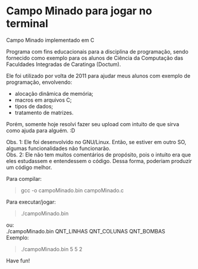 # Campo Minado para jogar no terminal

Campo Minado implementado em C

Programa com fins educacionais para a disciplina de programação, sendo fornecido como exemplo para os alunos de Ciência da Computação das Faculdades Integradas de Caratinga (Doctum).

Ele foi utilizado por volta de 2011 para ajudar meus alunos com exemplo de programação, envolvendo:
* alocação dinâmica de memória;
* macros em arquivos C;
* tipos de dados;
* tratamento de matrizes.

Porém, somente hoje resolvi fazer seu upload com intuito de que sirva como ajuda para alguém. :D

Obs. 1: Ele foi desenvolvido no GNU/Linux. Então, se estiver em outro SO, algumas funcionalidades não funcionarão.<br>
Obs. 2: Ele não tem muitos comentários de propósito, pois o intuito era que eles estudassem e entendessem o código. Dessa forma, poderiam produzir um código melhor.

Para compilar:
> gcc -o campoMinado.bin campoMinado.c

Para executar/jogar:
> ./campoMinado.bin

ou: <br>
./campoMinado.bin QNT_LINHAS QNT_COLUNAS QNT_BOMBAS <br>
Exemplo:
> ./campoMinado.bin 5 5 2

Have fun!
